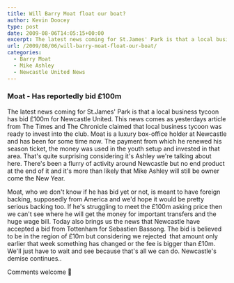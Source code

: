 ```yaml
---
title: Will Barry Moat float our boat?
author: Kevin Doocey
type: post
date: 2009-08-06T14:05:15+00:00
excerpt: The latest news coming for St.James' Park is that a local business tycoon has bid £100m for Newcastle United. This news comes
url: /2009/08/06/will-barry-moat-float-our-boat/
categories:
  - Barry Moat
  - Mike Ashley
  - Newcastle United News
---
```


### Moat - Has reportedly bid £100m

The latest news coming for St.James' Park is that a local business tycoon has bid £100m for Newcastle United. This news comes as yesterdays article from The Times and The Chronicle claimed that local business tycoon  was ready to invest into the club. Moat is a luxury box-office holder at Newcastle and has been for some time now. The payment from which he renewed his season ticket, the money was used in the youth setup and invested in that area. That's quite surprising considering it's Ashley we're talking about here. There's been a flurry of activity around Newcastle but no end product at the end of it and it's more than likely that Mike Ashley will still be owner come the New Year.

Moat, who we don't know if he has bid yet or not, is meant to have foreign backing, supposedly from America and we'd hope it would be pretty serious backing too. If he's struggling to meet the £100m asking price then we can't see where he will get the money for important transfers and the huge wage bill. Today also brings us the news that Newcastle have accepted a bid from Tottenham for Sebastien Bassong. The bid is believed to be in the region of £10m but considering we rejected  that amount only earlier that week something has changed or the fee is bigger than £10m. We'll just have to wait and see because that's all we can do. Newcastle's demise continues..

Comments welcome 🙂
